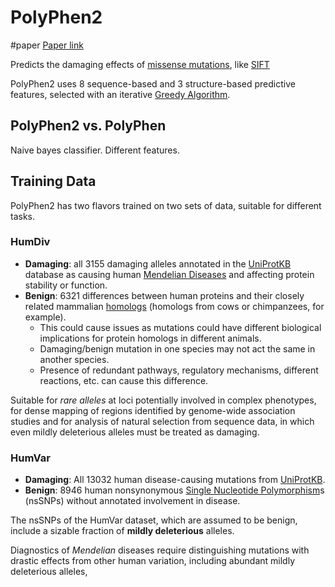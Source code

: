 # PolyPhen2

#paper 
[Paper link](https://www.nature.com/articles/nmeth0410-248)

Predicts the damaging effects of [missense mutations](2.%20VU%20FoB%20-%20Mutation,%20Evolution,%20and%20Sequence%20Alignment.md#Mutation), like [SIFT](SIFT%20Predicting%20Amino%20Acid%20Changes%20that%20Affect%20Protein%20Function.md)

PolyPhen2 uses 8 sequence-based and 3 structure-based predictive features, selected with an iterative [Greedy Algorithm](Greedy%20Algorithm.md).

## PolyPhen2 vs. PolyPhen

Naive bayes classifier.
Different features.

## Training Data

PolyPhen2 has two flavors trained on two sets of data, suitable for different tasks.

### HumDiv

- **Damaging**: all 3155 damaging alleles annotated in the [UniProtKB](UniProtKB.md) database as causing human [Mendelian Diseases](Mendelian%20Diseases.md) and affecting protein stability or function.
- **Benign**: 6321 differences between human proteins and their closely related mammalian [homologs](2.%20VU%20FoB%20-%20Mutation,%20Evolution,%20and%20Sequence%20Alignment.md#Homology) (homologs from cows or chimpanzees, for example).
	- This could cause issues as mutations could have different biological implications for protein homologs in different animals.
	- Damaging/benign mutation in one species may not act the same in another species.
	- Presence of redundant pathways, regulatory mechanisms, different reactions, etc. can cause this difference.

Suitable for _rare alleles_ at loci potentially involved in complex phenotypes, for dense mapping of regions identified by genome-wide association studies and for analysis of natural selection from sequence data, in which even mildly deleterious alleles must be treated as damaging.

### HumVar

- **Damaging**: All 13032 human disease-causing mutations from [UniProtKB](UniProtKB.md).
- **Benign**: 8946 human nonsynonymous [Single Nucleotide Polymorphism](Single%20Nucleotide%20Polymorphism.md)s (nsSNPs) without annotated involvement in disease.

The nsSNPs of the HumVar dataset, which are assumed to be benign, include a sizable fraction of **mildly deleterious** alleles.

Diagnostics of _Mendelian_ diseases require distinguishing mutations with drastic effects from other human variation, including abundant mildly deleterious alleles, 


